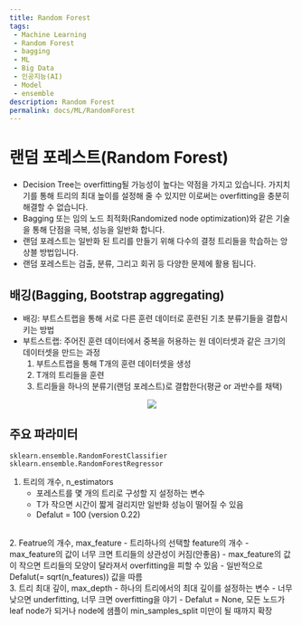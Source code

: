 ```yaml
---
title: Random Forest
tags: 
 - Machine Learning
 - Random Forest
 - bagging
 - ML
 - Big Data
 - 인공지능(AI)
 - Model
 - ensemble
description: Random Forest
permalink: docs/ML/RandomForest
---
```



# 랜덤 포레스트(Random Forest)
- Decision Tree는 overfitting될 가능성이 높다는 약점을 가지고 있습니다. 가지치기를 통해 트리의 최대 높이를 설정해 줄 수 있지만 이로써는 overfitting을 충분히 해결할 수 없습니다.
- Bagging 또는 임의 노드 최적화(Randomized node optimization)와 같은 기술을 통해 단점을 극복, 성능을 일반화 합니다.
- 랜덤 포레스트는 일반화 된 트리를 만들기 위해 다수의 결정 트리들을 학습하는 앙상블 방법입니다. 
- 랜덤 포레스트는 검출, 분류, 그리고 회귀 등 다양한 문제에 활용 됩니다.


## 배깅(Bagging, Bootstrap aggregating)
- 배깅: 부트스트랩을 통해 서로 다른 훈련 데이터로 훈련된 기초 분류기들을 결합시키는 방법
- 부트스트랩: 주어진 훈련 데이터에서 중복을 허용하는 원 데이터셋과 같은 크기의 데이터셋을 만드는 과정
    1. 부트스트랩을 통해 T개의 훈련 데이터셋을 생성
    2. T개의 트리들을 훈련
    3. 트리들을 하나의 분류기(랜덤 포레스트)로 결합한다(평균 or 과반수를 채택)

<center><img src='https://upload.wikimedia.org/wikipedia/commons/c/c7/Randomforests_ensemble.gif'></center>


## 주요 파라미터

`sklearn.ensemble.RandomForestClassifier`<br>
`sklearn.ensemble.RandomForestRegressor`

1. 트리의 개수, n_estimators
    - 포레스트를 몇 개의 트리로 구성할 지 설정하는 변수
    - T가 작으면 시간이 짧게 걸리지만 일반화 성능이 떨어질 수 있음 
    - Defalut = 100 (version 0.22)

<br>
2. Featrue의 개수, max_feature
    - 트리하나의 선택할 feature의 개수
    - max_feature의 값이 너무 크면 트리들의 상관성이 커짐(안좋음)
    - max_feature의 값이 작으면 트리들의 모양이 달라져서 overfitting을 피할 수 있음
    - 일반적으로 Defalut(= sqrt(n_features)) 값을 따름

<br>
3. 트리 최대 깊이, max_depth
    - 하나의 트리에서의 최대 깊이를 설정하는 변수
    - 너무 낮으면 underfitting, 너무 크면 overfitting을 야기
    - Defalut = None, 모든 노드가 leaf node가 되거나 node에 샘플이 min_samples_split 미만이 될 때까지 확장 

